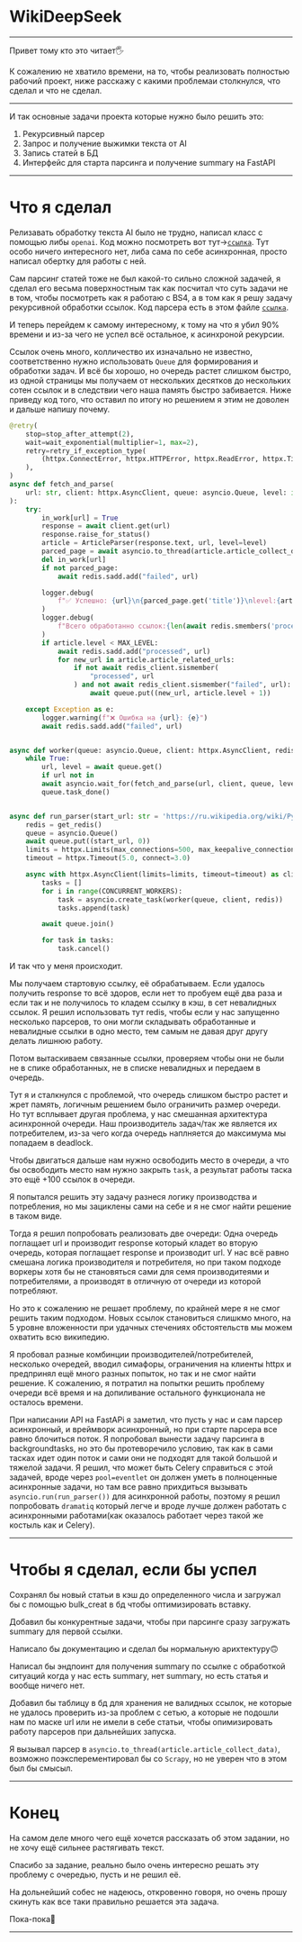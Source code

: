 #     WikiDeepSeek
---
Привет тому кто это читает🖐

К сожалению не хватило времени, на то, чтобы реализовать полностью рабочий проект, ниже расскажу с какими проблемаи столкнулся, что сделал и что не сделал.

---

И так основные задачи проекта которые нужно было решить это:

1) Рекурсивный парсер
2) Запрос и получение выжимки текста от AI
3) Запись статей в БД
4) Интерфейс для старта парсинга и получение summary на FastAPI
---
# Что я сделал

Релизавать обработку текста AI было не трудно, написал класс с помощью либы `openai`.
Код можно посмотреть вот тут->[`ссылка`](app/services/ai_model.py). Тут особо ничего интересного нет, либа сама по себе асинхронная, просто написал обертку для работы с ней.

Сам парсинг статей тоже не был какой-то сильно сложной задачей, я сделал его весьма поверхностным так как посчитал что суть задачи не в том, чтобы посмотреть как я работаю с BS4, а в том как я решу задачу рекурсивной обработки ссылок.
Код парсера есть в этом файле [`ссылка`](app/services/wiki_parser.py).

И теперь перейдем к самому интересному, к тому на что я убил 90% времени и из-за чего не успел всё остальное, к асинхроной рекурсии.


Ссылок очень много, колличество их изначально не известно, соответственно нужно использовать `Queue` для формирования и обработки задач.
И всё бы хорошо, но очередь растет слишком быстро, из одной страницы мы получаем от нескольких десятков до нескольких сотен ссылок и в следствии чего наша память быстро забивается.
Ниже приведу код того, что оставил по итогу но решением я этим не доволен и дальше напишу почему.
```python
@retry(
    stop=stop_after_attempt(2),
    wait=wait_exponential(multiplier=1, max=2),
    retry=retry_if_exception_type(
        (httpx.ConnectError, httpx.HTTPError, httpx.ReadError, httpx.TimeoutException)
    ),
)
async def fetch_and_parse(
    url: str, client: httpx.AsyncClient, queue: asyncio.Queue, level: int = 0
):
    try:
        in_work[url] = True
        response = await client.get(url)
        response.raise_for_status()
        article = ArticleParser(response.text, url, level=level)
        parced_page = await asyncio.to_thread(article.article_collect_data)
        del in_work[url]
        if not parced_page:
            await redis.sadd.add("failed", url)

        logger.debug(
            f"✅ Успешно: {url}\n{parced_page.get('title')}\nlevel:{article.level}\nСвязанных ссылок:{len(article.article_related_urls)}\n--------------------"
        )
        logger.debug(
            f"Всего обработанно ссылок:{len(await redis.smembers('processed'))}"
        )
        if article.level < MAX_LEVEL:
            await redis.sadd.add("processed", url)
            for new_url in article.article_related_urls:
                if not await redis_client.sismember(
                    "processed", url
                ) and not await redis_client.sismember("failed", url):
                    await queue.put((new_url, article.level + 1))

    except Exception as e:
        logger.warning(f"❌ Ошибка на {url}: {e}")
        await redis.sadd.add("failed", url)


async def worker(queue: asyncio.Queue, client: httpx.AsyncClient, redis):
    while True:
        url, level = await queue.get()
        if url not in
        await asyncio.wait_for(fetch_and_parse(url, client, queue, level, redis), 5)
        queue.task_done()


async def run_parser(start_url: str = 'https://ru.wikipedia.org/wiki/Python'):
    redis = get_redis()
    queue = asyncio.Queue()
    await queue.put((start_url, 0))
    limits = httpx.Limits(max_connections=500, max_keepalive_connections=50)
    timeout = httpx.Timeout(5.0, connect=3.0)

    async with httpx.AsyncClient(limits=limits, timeout=timeout) as client:
        tasks = []
        for i in range(CONCURRENT_WORKERS):
            task = asyncio.create_task(worker(queue, client, redis))
            tasks.append(task)

        await queue.join()

        for task in tasks:
            task.cancel()
```

И так что у меня происходит.

Мы получаем стартовую ссылку, её обрабатываем. Если удалось получить response то всё здоров, если нет то пробуем ещё два раза и если так и не получилось то кладем ссылку в кэш, в сет невалидных ссылок.
Я решил использовать тут redis, чтобы если у нас запущенно несколько парсеров, то они могли складывать обработанные и невалидные ссылки в одно место, тем самым не давая друг другу делать лишнюю работу.

Потом вытаскиваем связанные ссылки, проверяем чтобы они не были не в спике обработанных, не в списке невалидных и передаем в очередь.

Тут я и сталкнулся с проблемой, что очередь слишком быстро растет и жрет память, логичным решением было ограничить размер очереди.
Но тут всплывает другая проблема, у нас смешанная архитектура асинхронной очереди. Наш производитель задач/так же является их потребителем, из-за чего когда очередь наплняется до максимума мы попадаем в deadlock.

Чтобы двигаться дальше нам нужно освободить место в очереди, а что бы освободить место нам нужно закрыть `task`, а результат работы таска это ещё +100 ссылок в очереди.

Я попытался решить эту задачу разнеся логику производства и потребления, но мы зациклены сами на себе и я не смог найти решение в таком виде.

Тогда я решил попробовать реализовать две очереди:
Одна очередь поглащает url и производит response который кладет во вторую очередь, которая поглащает response и производит url.
У нас всё равно смешана логика производителя и потребителя, но при таком подходе воркеры хотя бы не становяться сами для семя производитеями и потребителями, а производят в отличную от очереди из которой потребляют.

Но это к сожалению не решает проблему, по крайней мере я не смог решить таким подходом. Новых ссылок становиться слишкмо много, на 5 уровне вложенности при удачных стечениях обстоятельств мы можем охватить всю википедию.

Я пробовал разные комбинции производителей/потребителей, несколько очередей, вводил симафоры, ограничения на клиенты httpx и предпринял ещё много разных попыток, но так и не смог найти решение.
К сожалению, я потратил на попытки решить проблему очереди всё время и на допиливание остального функционала не осталось времени.


При написании API на FastAPi я заметил, что пусть у нас и сам парсер асинхронный, и вреймворк асинхронный, но при старте парсера все равно блочиться поток.
Я попробовал вынести задачу парсинга в backgroundtasks, но это бы протеворечило условию, так как в сами тасках идет один поток и сами они не подходят для такой большой и тяжелой задачи.
Я решил, что может быть Celery справиться с этой задачей, вроде через `pool=eventlet` он должен уметь в полноценные асинхронные задачи, но там все равно прихдиться вызывать  `asyncio.run(run_parser())` для асинхронной работы,
поэтому я решил попробовать `dramatiq` который легче и вроде лучше должен работать с асинхронными работами(как оказалось работает через такой же костыль как и Celery).

---
# Чтобы я сделал, если бы успел

Сохранял бы новый статьи в кэш до определенного числа и загружал бы с помощью bulk_creat в бд чтобы оптимизировать вставку.

Добавил бы конкурентные задачи, чтобы при парсинге сразу загружать summary для первой ссылки.

Написало бы документацию и сделал бы нормальную арихтектуру🙃

Написал бы эндпоинт для получения summary по ссылке с обработкой ситуаций когда у нас есть summary, нет summary, но есть статья и вообще ничего нет.

Добавил бы таблицу в бд для хранения не валидных ссылок, не которые не удалось проверить из-за проблем с сетью, а которые не подошли нам по маске url или не имели в себе статьи,
чтобы опимизировать работу парсеров при дальнейших запуска.

Я вызывал парсер в `asyncio.to_thread(article.article_collect_data)`, возможно поэксперементировал бы со `Scrapy`, но не уверен что в этом был бы смысыл.

---
# Конец

На самом деле много чего ещё хочется рассказать об этом задании, но не хочу ещё сильнее растягивать текст.

Спасибо за задание, реально было очень интересно решать эту проблему с очередью, пусть и не решил её.

На дольнейший собес не надеюсь, откровенно говоря, но очень прошу скинуть как все таки правильно решается эта задача.

Пока-пока🫡

---
